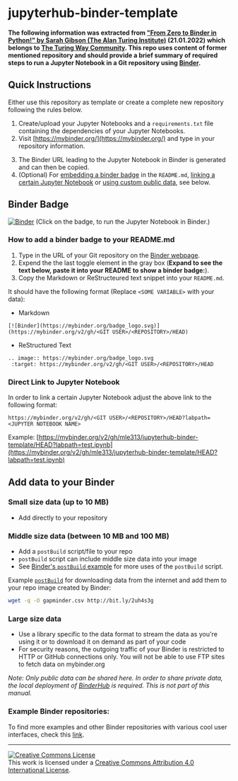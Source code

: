 # jupyterhub-binder-template

**The following information was extracted from ["From Zero to Binder in Python!" by Sarah Gibson (The Alan Turing Institute)](https://github.com/alan-turing-institute/the-turing-way/blob/main/workshops/boost-research-reproducibility-binder/workshop-presentations/zero-to-binder-python.md) (21.01.2022) which belongs to [The Turing Way Community](https://github.com/alan-turing-institute/the-turing-way). This repo uses content of former mentioned repository and should provide a brief summary of required steps to run a Jupyter Notebook in a Git repository using [Binder](https://mybinder.org/).**

## Quick Instructions

Either use this repository as template or create a complete new repository following the rules below.

1. Create/upload your Jupyter Notebooks and a `requirements.txt` file containing the dependencies of your Jupyter Notebooks.
2. Visit [https://mybinder.org/](https://mybinder.org/) and type in your repository information.
<!---3. Optional: If a certain Jupyter Notebook should be started (when following the URL or clicking the Binder badge), then fill the file name of that Jupyter Notebook into the text field below **_URL to open (optional)_**.--->
3. The Binder URL leading to the Jupyter Notebook in Binder is generated and can then be copied.
4. (Optional) For [embedding a binder badge](#binder-badge) in the `README.md`, [linking a certain Jupyter Notebook](#direct-link-to-jupyter-notebook) or [using custom public data](#add-data-to-your-binder), see below.

## Binder Badge
[![Binder](https://mybinder.org/badge_logo.svg)](https://mybinder.org/v2/gh/mle313/jupyterhub-binder-template/HEAD) (Click on the badge, to run the Jupyter Notebook in Binder.)

### How to add a binder badge to your README.md
1. Type in the URL of your Git repository on the [Binder webpage](https://mybinder.org/).
2. Expend the the last toggle element in the gray box (**Expand to see the text below, paste it into your README to show a binder badge:**).
3. Copy the Markdown or ReStructeured text snippet into your `README.md`.

It should have the following format (Replace `<SOME VARIABLE>` with your data):
- Markdown
```
[![Binder](https://mybinder.org/badge_logo.svg)](https://mybinder.org/v2/gh/<GIT USER>/<REPOSITORY>/HEAD)
```
- ReStructured Text
```
.. image:: https://mybinder.org/badge_logo.svg
 :target: https://mybinder.org/v2/gh/<GIT USER>/<REPOSITORY>/HEAD
```

### Direct Link to Jupyter Notebook
In order to link a certain Jupyter Notebook adjust the above link to the following format:
 
`https://mybinder.org/v2/gh/<GIT USER>/<REPOSITORY>/HEAD?labpath=<JUPYTER NOTEBOOK NAME>`
 
Example: [https://mybinder.org/v2/gh/mle313/jupyterhub-binder-template/HEAD?labpath=test.ipynb](https://mybinder.org/v2/gh/mle313/jupyterhub-binder-template/HEAD?labpath=test.ipynb)

## Add data to your Binder

### Small size data (up to 10 MB)
- Add directly to your repository

### Middle size data (between 10 MB and 100 MB)
- Add a `postBuild` script/file  to your repo
- `postBuild` script can include middle size data into your image
- See [Binder's `postBuild` example](https://mybinder.readthedocs.io/en/latest/using/config_files.html#postbuild-run-code-after-installing-the-environment) for more uses of the `postBuild` script.

Example [`postBuild`](https://github.com/mle313/jupyterhub-binder-template/blob/main/postBuild) for downloading data from the internet and add them to your repo image created by Binder:
```bash
wget -q -O gapminder.csv http://bit.ly/2uh4s3g
```

### Large size data
- Use a library specific to the data format to stream the data as you're using it or to download it on demand as part of your code
- For security reasons, the outgoing traffic of your Binder is restricted to HTTP or GitHub connections only. You will not be able to use FTP sites to fetch data on mybinder.org

_Note: Only public data can be shared here. In order to share private data, the local deployment of [BinderHub](https://binderhub.readthedocs.io/en/latest/) is required. This is not part of this manual._

### Example Binder repositories:
To find more examples and other Binder repositories with various cool user interfaces, check this [link](https://mybinder.readthedocs.io/en/latest/examples/sample_repos.html).

---

<a rel="license" href="http://creativecommons.org/licenses/by/4.0/"><img alt="Creative Commons License" style="border-width:0" src="https://i.creativecommons.org/l/by/4.0/88x31.png" /></a><br />This work is licensed under a <a rel="license" href="http://creativecommons.org/licenses/by/4.0/">Creative Commons Attribution 4.0 International License</a>.
